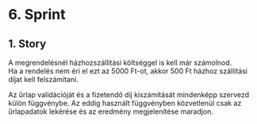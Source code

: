 # 6. Sprint 

## 1. Story 
A megrendelésnél házhozszállítási költséggel is kell már számolnod.  
Ha a rendelés nem éri el ezt az 5000 Ft-ot, akkor 500 Ft házhoz szállítási díjat kell felszámítani.  

Az űrlap validációját és a fizetendő díj kiszámítását mindenképp szervezd külön függvénybe. Az eddig használt függvényben közvetlenül csak az űrlapadatok lekérése és az eredmény megjelenítése maradjon.

